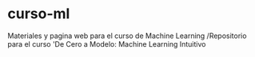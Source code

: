 # curso-ml
Materiales y pagina web para el curso de Machine Learning /Repositorio para el curso 'De Cero a Modelo: Machine Learning Intuitivo 
